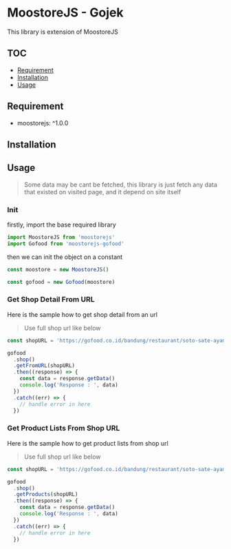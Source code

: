 # MoostoreJS - Gojek

This library is extension of MoostoreJS

## TOC

- [Requirement](#requirement)
- [Installation](#installation)
- [Usage](#usage)

## Requirement

- moostorejs: ^1.0.0

## Installation

## Usage

> Some data may be cant be fetched,
> this library is just fetch any data that existed on visited page, and it depend on site itself

### Init

firstly, import the base required library
```ts
import MoostoreJS from 'moostorejs'
import Gofood from 'moostorejs-gofood'
```

then we can init the object on a constant
```ts
const moostore = new MoostoreJS()

const gofood = new Gofood(moostore)
```

### Get Shop Detail From URL

Here is the sample how to get shop detail from an url

> Use full shop url like below

```ts
const shopURL = 'https://gofood.co.id/bandung/restaurant/soto-sate-ayam-pa-somad-karees-timur-6f98f851-e797-471a-bb72-31c6c85ef09d'

gofood
  .shop()
  .getFromURL(shopURL)
  .then((response) => {
    const data = response.getData()
    console.log('Response : ', data)
  })
  .catch((err) => {
    // handle error in here
  })
```

### Get Product Lists From Shop URL

Here is the sample how to get product lists from shop url

> Use full shop url like below

```ts
const shopURL = 'https://gofood.co.id/bandung/restaurant/soto-sate-ayam-pa-somad-karees-timur-6f98f851-e797-471a-bb72-31c6c85ef09d'

gofood
  .shop()
  .getProducts(shopURL)
  .then((response) => {
    const data = response.getData()
    console.log('Response : ', data)
  })
  .catch((err) => {
    // handle error in here
  })
```